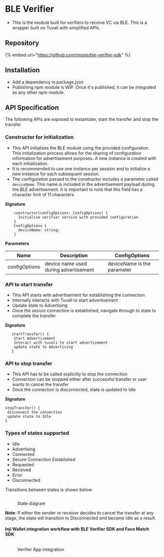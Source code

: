 # BLE Verifier

* This is the module built for verifiers to receive VC via BLE. This is a wrapper built on Tuvali with simplified APIs.

## Repository

{% embed url="https://github.com/mosip/ble-verifier-sdk" %}

## Installation

* Add a dependency in package.json
* Publishing npm module is WIP. Once it's published, it can be integrated as any other npm module.

## API Specification

The following APIs are exposed to instantiate, start the transfer and stop the transfer

### Constructor for initialization

* This API initializes the BLE module using the provided configuration. This initialization process allows for the sharing of configuration information for advertisement purposes. A new instance is created with each initialization.
* It is recommended to use one instance per session and to initialize a new instance for each subsequent session.
* The configuration passed to the constructor includes a parameter called `deviceName`. This name is included in the advertisement payload during the BLE advertisement. It is important to note that this field has a character limit of 11 characters.

**Signature**

```
    constructor(configOptions: ConfigOptions) {
      Initialise verifier service with provided configuration
    }
    ConfigOptions {
      deviceName: string;
    }
```

**Parameters**

| **Name**      | **Description**                       | **ConfigOptions**           |
| ------------- | ------------------------------------- | --------------------------- |
| configOptions | device name used during advertisement | deviceName is the parameter |

### API to start transfer

* This API starts with advertisement for establishing the connection
* Internally interacts with Tuvali to start advertisement
* Update state to Advertising
* Once the secure connection is established, navigate through to state to complete the transfer

**Signature**

```
   startTransfer() {
    Start Advertisement
    Interact with tuvali to start advertisement
    update state to Advertising
   }
```

### API to stop transfer

* This API has to be called explicitly to stop the connection
* Connection can be stopped either after successful transfer or user wants to cancel the transfer
* Once the connection is disconnected, state is updated to Idle

**Signature**

```
stopTransfer() {
 disconnect the connection
 update state to Idle
}
```

### Types of states supported

* Idle
* Advertising
* Connected
* Secure Connection Established
* Requested
* Received
* Error
* Disconnected

Transitions between states is shown below:

<figure><img src="../.gitbook/assets/state-diagram-ble-verifier.png" alt=""><figcaption><p>State diagram</p></figcaption></figure>

**Note**_:_ If either the sender or receiver decides to cancel the transfer at any stage, the state will transition to Disconnected and become Idle as a result.

#### Inji Wallet integration workflow with BLE Verifier SDK and Face Match SDK <a href="#inji-integration-workflow-with-ble-verifier-sdk-and-face-match-sdk" id="inji-integration-workflow-with-ble-verifier-sdk-and-face-match-sdk"></a>

<figure><img src="../.gitbook/assets/verifierApp-integration.png" alt=""><figcaption><p>Verifier App integration</p></figcaption></figure>
